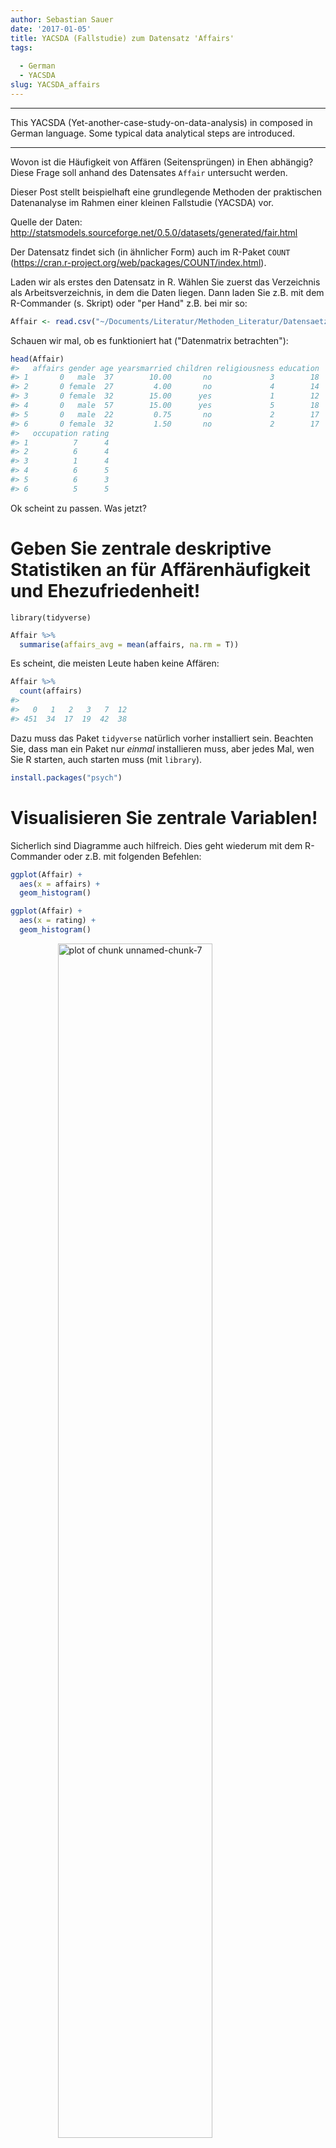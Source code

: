 ```yaml
---
author: Sebastian Sauer
date: '2017-01-05'
title: YACSDA (Fallstudie) zum Datensatz 'Affairs'
tags:
  
  - German
  - YACSDA
slug: YACSDA_affairs
---
```




___

This YACSDA (Yet-another-case-study-on-data-analysis) in composed in German language. Some typical data analytical steps are introduced.

___


Wovon ist die Häufigkeit von Affären (Seitensprüngen) in Ehen abhängig? Diese Frage soll anhand des Datensates `Affair` untersucht werden.

Dieser Post stellt beispielhaft eine grundlegende Methoden der praktischen Datenanalyse im Rahmen einer kleinen Fallstudie (YACSDA) vor.

Quelle der Daten: <http://statsmodels.sourceforge.net/0.5.0/datasets/generated/fair.html>

Der Datensatz findet sich (in ähnlicher Form) auch im R-Paket `COUNT` (https://cran.r-project.org/web/packages/COUNT/index.html).

Laden wir als erstes den Datensatz in R. Wählen Sie zuerst das Verzeichnis als Arbeitsverzeichnis, in dem die Daten liegen. Dann laden Sie z.B. mit dem R-Commander (s. Skript) oder "per Hand" z.B. bei mir so:


```r
Affair <- read.csv("~/Documents/Literatur/Methoden_Literatur/Datensaetze/Affair.csv")
```

Schauen wir mal, ob es funktioniert hat ("Datenmatrix betrachten"):


```r
head(Affair)
#>   affairs gender age yearsmarried children religiousness education
#> 1       0   male  37        10.00       no             3        18
#> 2       0 female  27         4.00       no             4        14
#> 3       0 female  32        15.00      yes             1        12
#> 4       0   male  57        15.00      yes             5        18
#> 5       0   male  22         0.75       no             2        17
#> 6       0 female  32         1.50       no             2        17
#>   occupation rating
#> 1          7      4
#> 2          6      4
#> 3          1      4
#> 4          6      5
#> 5          6      3
#> 6          5      5
```


Ok scheint zu passen. Was jetzt?


# Geben Sie zentrale deskriptive Statistiken an für Affärenhäufigkeit und Ehezufriedenheit!


```
library(tidyverse)
```


```r
Affair %>% 
  summarise(affairs_avg = mean(affairs, na.rm = T))
```

Es scheint, die meisten Leute haben keine Affären:


```r
Affair %>% 
  count(affairs)
#> 
#>   0   1   2   3   7  12 
#> 451  34  17  19  42  38
```



Dazu muss das Paket `tidyverse` natürlich vorher installiert sein. Beachten Sie, dass man ein Paket nur *einmal* installieren muss, aber jedes Mal, wen Sie R starten, auch starten muss (mit `library`).


```r
install.packages("psych")
```


# Visualisieren Sie zentrale Variablen!

Sicherlich sind Diagramme auch hilfreich. Dies geht wiederum mit dem R-Commander oder z.B. mit folgenden Befehlen:


```r
ggplot(Affair) +
  aes(x = affairs) +
  geom_histogram()

ggplot(Affair) +
  aes(x = rating) +
  geom_histogram()
```

<img src="https://sebastiansauer.github.io/images/2017-01-05/unnamed-chunk-7-1.png" title="plot of chunk unnamed-chunk-7" alt="plot of chunk unnamed-chunk-7" width="70%" style="display: block; margin: auto;" /><img src="https://sebastiansauer.github.io/images/2017-01-05/unnamed-chunk-7-2.png" title="plot of chunk unnamed-chunk-7" alt="plot of chunk unnamed-chunk-7" width="70%" style="display: block; margin: auto;" />

Die meisten Menschen (dieser Stichprobe) scheinen mit Ihrer Beziehung sehr zufrieden zu sein.


# Wer ist zufriedener mit der Partnerschaft: Personen mit Kindern oder ohne?

Nehmen wir dazu mal ein paar `dplyr`-Befehle:


```r
library(dplyr)
Affair %>% 
  group_by(children) %>% 
  summarise(rating_children = mean(rating, na.rm = T))
#> # A tibble: 2 × 2
#>   children rating_children
#>     <fctr>           <dbl>
#> 1       no        4.274854
#> 2      yes        3.795349
```

Ah! Kinder sind also ein Risikofaktor für eine Partnerschaft! Gut, dass wir das geklärt haben.

# Wie viele fehlende Werte gibt es? Was machen wir am besten damit?

Diesen Befehl könnten wir für jede Spalte auführen:


```r
sum(is.na(Affair$affairs))
#> [1] 0
```

Oder lieber alle auf einmal:


```r
Affair %>% 
  summarise_each(funs(sum(is.na(.))))
#>   affairs gender age yearsmarried children religiousness education
#> 1       0      0   0            0        0             0         0
#>   occupation rating
#> 1          0      0
```


Übrigens gibt es ein gutes [Cheat Sheet](https://www.rstudio.com/wp-content/uploads/2015/02/data-wrangling-cheatsheet.pdf) für `dplyr`.

Ah, gut, keine fehlenden Werte. Das macht uns das Leben leichter.


# Wer ist glücklicher: Männer oder Frauen?


```r
Affair %>% 
  group_by(gender) %>% 
  summarise(rating_gender = mean(rating))
#> # A tibble: 2 × 2
#>   gender rating_gender
#>   <fctr>         <dbl>
#> 1 female      3.939683
#> 2   male      3.923077
```

Praktisch kein Unterschied. Heißt das auch, es gibt keinen Unterschied in der Häufigkeit der Affären?


```r
Affair %>% 
  group_by(gender) %>% 
  summarise(affairs_gender = mean(affairs))
#> # A tibble: 2 × 2
#>   gender affairs_gender
#>   <fctr>          <dbl>
#> 1 female       1.419048
#> 2   male       1.496503
```

Scheint auch kein Unterschied zu sein...

Und zum Abschluss noch mal etwas genauer: Teilen wir mal nach Geschlecht und nach Kinderstatus auf, also in 4 Gruppen. Theoretisch dürfte es hier auch keine Unterschiede/Zusammenhänge geben. Zumindest fällt mir kein sinnvoller Grund ein; zumal die vorherige eindimensionale Analyse keine Unterschiede zu Tage gefördert hat.



```r
Affair %>% 
  group_by(gender, children) %>% 
  summarise(affairs_mean = mean(affairs),
            rating_mean = mean(rating))
#> Source: local data frame [4 x 4]
#> Groups: gender [?]
#> 
#>   gender children affairs_mean rating_mean
#>   <fctr>   <fctr>        <dbl>       <dbl>
#> 1 female       no    0.8383838    4.404040
#> 2 female      yes    1.6851852    3.726852
#> 3   male       no    1.0138889    4.097222
#> 4   male      yes    1.6588785    3.864486

Affair %>% 
  group_by(children, gender) %>% 
  summarise(affairs_mean = mean(affairs),
            rating_mean = mean(rating))
#> Source: local data frame [4 x 4]
#> Groups: children [?]
#> 
#>   children gender affairs_mean rating_mean
#>     <fctr> <fctr>        <dbl>       <dbl>
#> 1       no female    0.8383838    4.404040
#> 2       no   male    1.0138889    4.097222
#> 3      yes female    1.6851852    3.726852
#> 4      yes   male    1.6588785    3.864486
```


# Berichten Sie eine relevante Effektstärke!

Hm, auch keine gewaltigen Unterschiede. Höchstens für die Zufriedenheit mit der Partnerschaft bei kinderlosen Personen scheinen sich Männer und Frauen etwas zu unterscheiden. Hier stellt sich die Frage nach der Größe des Effekts, z.B. anhand Cohen's d. Dafür müssen wir noch die SD pro Gruppe wissen:



```r
Affair %>% 
  group_by(children, gender) %>% 
  summarise(rating_mean = mean(rating),
            rating_sd = sd(rating))
#> Source: local data frame [4 x 4]
#> Groups: children [?]
#> 
#>   children gender rating_mean rating_sd
#>     <fctr> <fctr>       <dbl>     <dbl>
#> 1       no female    4.404040 0.9138302
#> 2       no   male    4.097222 1.0636070
#> 3      yes female    3.726852 1.1829884
#> 4      yes   male    3.864486 1.0460525
```



```r
d <- (4.4 - 4.1)/(1)
```

Die Effektstärke beträgt etwa 0.3.


# Berechnen und visualisieren Sie zentrale Korrelationen!


```r
Affair %>% 
  select_if(is.numeric) %>% 
  cor -> cor_tab

cor_tab
#>                    affairs        age yearsmarried religiousness
#> affairs        1.000000000  0.0952372   0.18684169   -0.14450135
#> age            0.095237204  1.0000000   0.77754585    0.19377693
#> yearsmarried   0.186841686  0.7775458   1.00000000    0.21826067
#> religiousness -0.144501345  0.1937769   0.21826067    1.00000000
#> education     -0.002437441  0.1345960   0.04000272   -0.04257108
#> occupation     0.049611758  0.1664125   0.04459201   -0.03972232
#> rating        -0.279512403 -0.1989999  -0.24311883    0.02429578
#>                  education  occupation      rating
#> affairs       -0.002437441  0.04961176 -0.27951240
#> age            0.134596015  0.16641254 -0.19899990
#> yearsmarried   0.040002716  0.04459201 -0.24311883
#> religiousness -0.042571079 -0.03972232  0.02429578
#> education      1.000000000  0.53360524  0.10930347
#> occupation     0.533605242  1.00000000  0.01742227
#> rating         0.109303473  0.01742227  1.00000000

library(corrplot)
corrplot(cor_tab)
```

<img src="https://sebastiansauer.github.io/images/2017-01-05/unnamed-chunk-16-1.png" title="plot of chunk unnamed-chunk-16" alt="plot of chunk unnamed-chunk-16" width="70%" style="display: block; margin: auto;" />



# Wie groß ist der Einfluss (das Einflussgewicht) der Ehejahre bzw. Ehezufriedenheit auf die Anzahl der Affären?

Dazu sagen wir R: "Hey R, rechne mal ein lineares Modell", also eine normale 
(lineare) Regression. Dazu können wir folgende R-Befehle ausführen:


```r
lm1 <- lm(affairs ~ yearsmarried, data = Affair)
summary(lm1)  # Ergebnisse der Regression zeigen
#> 
#> Call:
#> lm(formula = affairs ~ yearsmarried, data = Affair)
#> 
#> Residuals:
#>     Min      1Q  Median      3Q     Max 
#> -2.2106 -1.6575 -0.9937 -0.5974 11.3658 
#> 
#> Coefficients:
#>              Estimate Std. Error t value Pr(>|t|)    
#> (Intercept)   0.55122    0.23511   2.345   0.0194 *  
#> yearsmarried  0.11063    0.02377   4.655    4e-06 ***
#> ---
#> Signif. codes:  0 '***' 0.001 '**' 0.01 '*' 0.05 '.' 0.1 ' ' 1
#> 
#> Residual standard error: 3.243 on 599 degrees of freedom
#> Multiple R-squared:  0.03491,	Adjusted R-squared:  0.0333 
#> F-statistic: 21.67 on 1 and 599 DF,  p-value: 3.996e-06
lm2 <- lm(affairs ~ rating, data = Affair)
summary(lm2)
#> 
#> Call:
#> lm(formula = affairs ~ rating, data = Affair)
#> 
#> Residuals:
#>     Min      1Q  Median      3Q     Max 
#> -3.9063 -1.3989 -0.5631 -0.5631 11.4369 
#> 
#> Coefficients:
#>             Estimate Std. Error t value Pr(>|t|)    
#> (Intercept)   4.7421     0.4790   9.900   <2e-16 ***
#> rating       -0.8358     0.1173  -7.125    3e-12 ***
#> ---
#> Signif. codes:  0 '***' 0.001 '**' 0.01 '*' 0.05 '.' 0.1 ' ' 1
#> 
#> Residual standard error: 3.17 on 599 degrees of freedom
#> Multiple R-squared:  0.07813,	Adjusted R-squared:  0.07659 
#> F-statistic: 50.76 on 1 and 599 DF,  p-value: 3.002e-12
```

Also: `yearsmarried` und `rating` sind beide statistisch signifikante Prädiktoren für die Häufigkeit von Affären. Das adjustierte $R^2$ ist allerdings in beiden Fällen nicht so groß.

# Um wie viel erhöht sich die erklärte Varianz (R-Quadrat) von Affärenhäufigkeit wenn man den Prädiktor Ehezufriedenheit zum Prädiktor Ehejahre hinzufügt? (Wie) verändern sich die Einflussgewichte (b)?


```r
lm3 <- lm(affairs ~ rating + yearsmarried, data = Affair)
lm4 <- lm(affairs ~ yearsmarried + rating, data = Affair)
summary(lm3)
#> 
#> Call:
#> lm(formula = affairs ~ rating + yearsmarried, data = Affair)
#> 
#> Residuals:
#>     Min      1Q  Median      3Q     Max 
#> -4.1474 -1.6495 -0.8365 -0.1616 11.8945 
#> 
#> Coefficients:
#>              Estimate Std. Error t value Pr(>|t|)    
#> (Intercept)   3.76913    0.56715   6.646 6.80e-11 ***
#> rating       -0.74395    0.12005  -6.197 1.07e-09 ***
#> yearsmarried  0.07481    0.02377   3.147  0.00173 ** 
#> ---
#> Signif. codes:  0 '***' 0.001 '**' 0.01 '*' 0.05 '.' 0.1 ' ' 1
#> 
#> Residual standard error: 3.147 on 598 degrees of freedom
#> Multiple R-squared:  0.09315,	Adjusted R-squared:  0.09012 
#> F-statistic: 30.71 on 2 and 598 DF,  p-value: 2.01e-13
summary(lm4)
#> 
#> Call:
#> lm(formula = affairs ~ yearsmarried + rating, data = Affair)
#> 
#> Residuals:
#>     Min      1Q  Median      3Q     Max 
#> -4.1474 -1.6495 -0.8365 -0.1616 11.8945 
#> 
#> Coefficients:
#>              Estimate Std. Error t value Pr(>|t|)    
#> (Intercept)   3.76913    0.56715   6.646 6.80e-11 ***
#> yearsmarried  0.07481    0.02377   3.147  0.00173 ** 
#> rating       -0.74395    0.12005  -6.197 1.07e-09 ***
#> ---
#> Signif. codes:  0 '***' 0.001 '**' 0.01 '*' 0.05 '.' 0.1 ' ' 1
#> 
#> Residual standard error: 3.147 on 598 degrees of freedom
#> Multiple R-squared:  0.09315,	Adjusted R-squared:  0.09012 
#> F-statistic: 30.71 on 2 and 598 DF,  p-value: 2.01e-13
```

Ok. Macht eigentlich die Reihenfolge der Prädiktoren in der Regression einen 
Unterschied? Der Vergleich von Modell 3 vs. Modell 4 beantwortet diese Frage.




Wir sehen, dass beim 1. Regressionsmodell das R^2 0.03 war; beim 2. Modell 0.08 und beim 3. Modell liegt R^2 bei 0.09. Die Differenz zwischen Modell 1 und 3 liegt bei (gerundet) 0.06; wenig.
  
  




# Welche Prädiktoren würden Sie noch in die Regressionsanalyse aufnehmen?

Hm, diese Frage klingt nicht so, als ob der Dozent die Antwort selber wüsste... Naja, welche Variablen gibt es denn alles:


```
#> [1] "affairs"       "gender"        "age"           "yearsmarried" 
#> [5] "children"      "religiousness" "education"     "occupation"   
#> [9] "rating"
```

Z.B. wäre doch interessant, ob Ehen mit Kinder mehr oder weniger Seitensprüngen aufweisen. Und ob die "Kinderfrage" die anderen Zusammenhänge/Einflussgewichte in der Regression verändert. Probieren wir es auch. Wir können wiederum im R-Comamnder ein Regressionsmodell anfordern oder es mit der Syntax probieren:


```r
lm5 <- lm(affairs~ rating + yearsmarried + children, data = Affair)
summary(lm5)
#> 
#> Call:
#> lm(formula = affairs ~ rating + yearsmarried + children, data = Affair)
#> 
#> Residuals:
#>     Min      1Q  Median      3Q     Max 
#> -4.3537 -1.7316 -0.8927 -0.1719 12.0162 
#> 
#> Coefficients:
#>              Estimate Std. Error t value Pr(>|t|)    
#> (Intercept)   3.85245    0.58808   6.551 1.24e-10 ***
#> rating       -0.74861    0.12043  -6.216 9.57e-10 ***
#> yearsmarried  0.08332    0.02853   2.921  0.00362 ** 
#> childrenyes  -0.18805    0.34817  -0.540  0.58932    
#> ---
#> Signif. codes:  0 '***' 0.001 '**' 0.01 '*' 0.05 '.' 0.1 ' ' 1
#> 
#> Residual standard error: 3.148 on 597 degrees of freedom
#> Multiple R-squared:  0.09359,	Adjusted R-squared:  0.08904 
#> F-statistic: 20.55 on 3 and 597 DF,  p-value: 1.107e-12
r2_lm5 <- summary(lm5)$r.squared
```

Das Regressionsgewicht von `childrenyes` ist negativ. Das bedeutet, dass Ehen mit Kindern weniger Affären verbuchen (aber geringe Zufriedenheit, wie wir oben gesehen haben! Hrks!). Allerdings ist der p-Wert nich signifikant, was wir als Zeichen der Unbedeutsamkeit dieses Prädiktors verstehen können. $R^2$ lungert immer noch bei mickrigen 0.09 herum. Wir haben bisher kaum verstanden, wie es zu Affären kommt. Oder unsere Daten bergen diese Informationen einfach nicht.

Wir könnten auch einfach mal Prädiktoren, die wir haben, ins Feld schicken. Mal sehen, was dann passiert:


```r
lm6 <- lm(affairs ~ ., data = Affair)
summary(lm6)
#> 
#> Call:
#> lm(formula = affairs ~ ., data = Affair)
#> 
#> Residuals:
#>     Min      1Q  Median      3Q     Max 
#> -5.0503 -1.7226 -0.7947  0.2101 12.7036 
#> 
#> Coefficients:
#>               Estimate Std. Error t value Pr(>|t|)    
#> (Intercept)    5.87201    1.13750   5.162 3.34e-07 ***
#> gendermale     0.05409    0.30049   0.180   0.8572    
#> age           -0.05098    0.02262  -2.254   0.0246 *  
#> yearsmarried   0.16947    0.04122   4.111 4.50e-05 ***
#> childrenyes   -0.14262    0.35020  -0.407   0.6840    
#> religiousness -0.47761    0.11173  -4.275 2.23e-05 ***
#> education     -0.01375    0.06414  -0.214   0.8303    
#> occupation     0.10492    0.08888   1.180   0.2383    
#> rating        -0.71188    0.12001  -5.932 5.09e-09 ***
#> ---
#> Signif. codes:  0 '***' 0.001 '**' 0.01 '*' 0.05 '.' 0.1 ' ' 1
#> 
#> Residual standard error: 3.095 on 592 degrees of freedom
#> Multiple R-squared:  0.1317,	Adjusted R-squared:   0.12 
#> F-statistic: 11.23 on 8 and 592 DF,  p-value: 7.472e-15
r2_lm6 <- round(summary(lm6)$r.squared, 2)
```

Der "." im Befehl `affairs ~ .` oben soll sagen: nimm "alle Variablen, die noch in der Datenmatrix übrig sind".

Insgesamt bleibt die erklärte Varian in sehr bescheidenem Rahmen: 0.13. Das zeigt uns, dass es immer noch nur schlecht verstanden ist -- im Rahmen dieser Analyse -- welche Faktoren die Affärenhäufigkeit erklärt.

# Unterscheiden sich die Geschlechter statistisch signifikant? Wie groß ist der Unterschied? Sollte hierlieber das d-Maß oder Rohwerte als Effektmaß  angegeben werden?

Hier bietet sich ein t-Test für unabhängige Gruppen an. Die Frage lässt auf eine ungerichtete Hypothese schließen ($\alpha$ sei .05). Mit dem entsprechenden Menüpunkt im R-Commander oder mit folgender Syntax lässt sich diese Analyse angehen:


```r
t1 <- t.test(affairs ~ gender, data = Affair)
t1
#> 
#> 	Welch Two Sample t-test
#> 
#> data:  affairs by gender
#> t = -0.28733, df = 594.01, p-value = 0.774
#> alternative hypothesis: true difference in means is not equal to 0
#> 95 percent confidence interval:
#>  -0.6068861  0.4519744
#> sample estimates:
#> mean in group female   mean in group male 
#>             1.419048             1.496503
```


Der p-Wert ist mit 0.7739606 > $\alpha$. Daher wird die $H_0$ beibehalten. Auf Basis der Stichprobendaten entscheiden wir uns für die $H_0$. Entsprechend umschließt das 95%-KI die Null.

Da die Differenz nicht signifikant ist, kann argumentiert werden, dass wir `d` auf 0 schätzen müssen. Man kann sich den d-Wert auch z.B. von {MBESS} schätzen lassen.

Dafür brauchen wir die Anzahl an Männer und Frauen: 315, 286.



```r
library(MBESS)
ci.smd(ncp = t1$statistic,
    n.1 = 315,
    n.2 = 286)
#> $Lower.Conf.Limit.smd
#> [1] -0.1835475
#> 
#> $smd
#>           t 
#> -0.02346813 
#> 
#> $Upper.Conf.Limit.smd
#> [1] 0.1366308
```

Das Konfidenzintervall ist zwar relativ klein (die Schätzung also aufgrund der recht großen Stichprobe relativ präzise), aber der Schätzwert für d `smd` liegt sehr nahe bei Null. Das stärkt unsere Entscheidung, von einer Gleichheit der Populationen (Männer vs. Frauen) auszugehen.

# Rechnen Sie die Regressionsanalyse getrennt für kinderlose Ehe und Ehen mit Kindern!

Hier geht es im ersten Schritt darum, die entsprechenden Teil-Mengen der Datenmatrix zu erstellen. Das kann man natürlich mit Excel o.ä. tun. Alternativ könnte man es in R z.B. so machen:


```r
Affair2 <- Affair[Affair$children == "yes", ]
lm7 <- lm(affairs~ rating, data = Affair2)
summary(lm7)
#> 
#> Call:
#> lm(formula = affairs ~ rating, data = Affair2)
#> 
#> Residuals:
#>     Min      1Q  Median      3Q     Max 
#> -4.1903 -1.4877 -0.5869 -0.4877 11.4131 
#> 
#> Coefficients:
#>             Estimate Std. Error t value Pr(>|t|)    
#> (Intercept)   5.0912     0.5701   8.930  < 2e-16 ***
#> rating       -0.9009     0.1441  -6.252 9.84e-10 ***
#> ---
#> Signif. codes:  0 '***' 0.001 '**' 0.01 '*' 0.05 '.' 0.1 ' ' 1
#> 
#> Residual standard error: 3.336 on 428 degrees of freedom
#> Multiple R-squared:  0.08367,	Adjusted R-squared:  0.08153 
#> F-statistic: 39.08 on 1 and 428 DF,  p-value: 9.845e-10

Affair3 <- Affair[Affair$children == "no", ]
lm8 <- lm(affairs~ rating, data = Affair3)
summary(lm8)
#> 
#> Call:
#> lm(formula = affairs ~ rating, data = Affair3)
#> 
#> Residuals:
#>     Min      1Q  Median      3Q     Max 
#> -2.5465 -1.0494 -0.5504 -0.5504 11.4496 
#> 
#> Coefficients:
#>             Estimate Std. Error t value Pr(>|t|)   
#> (Intercept)   3.0455     0.9140   3.332  0.00106 **
#> rating       -0.4990     0.2083  -2.395  0.01771 * 
#> ---
#> Signif. codes:  0 '***' 0.001 '**' 0.01 '*' 0.05 '.' 0.1 ' ' 1
#> 
#> Residual standard error: 2.685 on 169 degrees of freedom
#> Multiple R-squared:  0.03283,	Adjusted R-squared:  0.02711 
#> F-statistic: 5.737 on 1 and 169 DF,  p-value: 0.01771
```
  
  
Übrigens, einfacher geht das "Subsetten" so:


```r
library(dplyr)
Affair4 <- filter(Affair, children == "yes")
head(Affair4)
#>   affairs gender age yearsmarried children religiousness education
#> 1       0 female  32           15      yes             1        12
#> 2       0   male  57           15      yes             5        18
#> 3       0   male  57           15      yes             2        14
#> 4       0 female  32           15      yes             4        16
#> 5       0   male  37           15      yes             2        20
#> 6       0   male  27            4      yes             4        18
#>   occupation rating
#> 1          1      4
#> 2          6      5
#> 3          4      4
#> 4          1      2
#> 5          7      2
#> 6          6      4
```


# Rechnen Sie die Regression nur für "Halodries"; d.h. für Menschen mit Seitensprüngen. Dafür müssen Sie alle Menschen ohne Affären aus den Datensatz entfernen.


Also, rechnen wir nochmal die Standardregression (`lm1`). Probieren wir den Befehl `filter` dazu nochmal aus:


```r
Affair5 <- filter(Affair, affairs != 0)
lm9 <- lm(affairs ~ rating, data = Affair5)
summary(lm9)
#> 
#> Call:
#> lm(formula = affairs ~ rating, data = Affair5)
#> 
#> Residuals:
#>     Min      1Q  Median      3Q     Max 
#> -6.0605 -3.5157 -0.0605  3.6895  7.4843 
#> 
#> Coefficients:
#>             Estimate Std. Error t value Pr(>|t|)    
#> (Intercept)   8.7570     1.0225   8.564  1.3e-14 ***
#> rating       -0.8483     0.2800  -3.030  0.00289 ** 
#> ---
#> Signif. codes:  0 '***' 0.001 '**' 0.01 '*' 0.05 '.' 0.1 ' ' 1
#> 
#> Residual standard error: 4.144 on 148 degrees of freedom
#> Multiple R-squared:  0.05841,	Adjusted R-squared:  0.05205 
#> F-statistic: 9.181 on 1 and 148 DF,  p-value: 0.002887
```


# Berechnen Sie für eine logistische Regression mit "Affäre ja vs. nein" als Kriterium, wie stark der Einfluss von Geschlecht, Kinderstatus, Ehezufriedenheit und Ehedauer ist!


```r

Affair %>% 
  mutate(affairs_dichotom = if_else(affairs == 0, 0, 1)) %>% 
  glm(affairs_dichotom ~gender + children + rating + yearsmarried, data = .) -> lm10

summary(lm10)
#> 
#> Call:
#> glm(formula = affairs_dichotom ~ gender + children + rating + 
#>     yearsmarried, data = .)
#> 
#> Deviance Residuals: 
#>      Min        1Q    Median        3Q       Max  
#> -0.57662  -0.26766  -0.17186  -0.06459   0.93295  
#> 
#> Coefficients:
#>               Estimate Std. Error t value Pr(>|t|)    
#> (Intercept)   0.515778   0.079344   6.501 1.69e-10 ***
#> gendermale    0.037945   0.034218   1.109    0.268    
#> childrenyes   0.054032   0.046307   1.167    0.244    
#> rating       -0.090337   0.015985  -5.651 2.47e-08 ***
#> yearsmarried  0.003947   0.003787   1.042    0.298    
#> ---
#> Signif. codes:  0 '***' 0.001 '**' 0.01 '*' 0.05 '.' 0.1 ' ' 1
#> 
#> (Dispersion parameter for gaussian family taken to be 0.1746456)
#> 
#>     Null deviance: 112.56  on 600  degrees of freedom
#> Residual deviance: 104.09  on 596  degrees of freedom
#> AIC: 663.8
#> 
#> Number of Fisher Scoring iterations: 2
```

Wenn `if_else` unbekannt ist, lohnt sich ein Blick in die Hilfe mit `?if_else` (`dplyr` muss vorher geladen sein).

Aha, signifikant ist die Ehezufriedenheit: Je größer `rating` desto geringer die Wahrscheinlickeit für `affairs_dichotom`. Macht Sinn! Je zufriedener, desto geringer Seitensprung-Gefahr...


Übrigens, die Funktion `lm` und `glm` spucken leider keine brave Tabelle in Normalform aus. Aber man leicht eine schöne Tabelle (data.frame) bekommen mit dem Befehl `tidy` aus `broom`:


```r
library(broom)
tidy(lm10) 
#>           term     estimate   std.error statistic      p.value
#> 1  (Intercept)  0.515777667 0.079343849  6.500537 1.693109e-10
#> 2   gendermale  0.037944509 0.034217912  1.108908 2.679172e-01
#> 3  childrenyes  0.054032156 0.046307172  1.166820 2.437495e-01
#> 4       rating -0.090336904 0.015984908 -5.651387 2.468646e-08
#> 5 yearsmarried  0.003946811 0.003786673  1.042290 2.976998e-01
```


Und Tabellen (d.h. brave Dataframes) kann man sich schön ausgeben lassen z.B. mit dem Befehl `knitr::kable`:


```r
library(knitr)
tidy(lm10) %>% kable
```



|term         |   estimate| std.error| statistic|   p.value|
|:------------|----------:|---------:|---------:|---------:|
|(Intercept)  |  0.5157777| 0.0793438|  6.500538| 0.0000000|
|gendermale   |  0.0379445| 0.0342179|  1.108908| 0.2679172|
|childrenyes  |  0.0540322| 0.0463072|  1.166821| 0.2437495|
|rating       | -0.0903369| 0.0159849| -5.651387| 0.0000000|
|yearsmarried |  0.0039468| 0.0037867|  1.042290| 0.2976998|


# Visualisieren wir mal was!

Ok, wie wäre es damit:


```r
Affair %>% 
   select(affairs, gender, children, rating) %>%
  ggplot(aes(x = affairs, y = rating)) + geom_jitter(aes(color = gender, shape = children)) 
```

<img src="https://sebastiansauer.github.io/images/2017-01-05/unnamed-chunk-31-1.png" title="plot of chunk unnamed-chunk-31" alt="plot of chunk unnamed-chunk-31" width="70%" style="display: block; margin: auto;" />



```r
Affair %>% 
   mutate(rating_dichotom = ntile(rating, 2)) %>% 
   ggplot(aes(x = yearsmarried, y = affairs)) + geom_jitter(aes(color = gender)) +
  geom_smooth()
```

<img src="https://sebastiansauer.github.io/images/2017-01-05/unnamed-chunk-32-1.png" title="plot of chunk unnamed-chunk-32" alt="plot of chunk unnamed-chunk-32" width="70%" style="display: block; margin: auto;" />


Puh. Geschafft!


# Versionshinweise und SessionInfo
* Datum erstellt: 2017-01-06
* R Version: 3.3.2
* `dplyr` Version: 0.5.0




```r
sessionInfo()
#> R version 3.3.2 (2016-10-31)
#> Platform: x86_64-apple-darwin13.4.0 (64-bit)
#> Running under: macOS Sierra 10.12.2
#> 
#> locale:
#> [1] en_US.UTF-8/en_US.UTF-8/en_US.UTF-8/C/en_US.UTF-8/en_US.UTF-8
#> 
#> attached base packages:
#> [1] stats     graphics  grDevices utils     datasets  methods   base     
#> 
#> other attached packages:
#> [1] broom_0.4.1   MBESS_4.1.0   corrplot_0.77 ggplot2_2.2.1 psych_1.6.9  
#> [6] knitr_1.15.1  dplyr_0.5.0  
#> 
#> loaded via a namespace (and not attached):
#>  [1] Rcpp_0.12.8         magrittr_1.5        munsell_0.4.3      
#>  [4] mnormt_1.5-5        lattice_0.20-34     colorspace_1.3-2   
#>  [7] R6_2.2.0            plyr_1.8.4          stringr_1.1.0      
#> [10] highr_0.6           tools_3.3.2         parallel_3.3.2     
#> [13] grid_3.3.2          nlme_3.1-128        gtable_0.2.0       
#> [16] DBI_0.5-1           htmltools_0.3.5     yaml_2.1.14        
#> [19] lazyeval_0.2.0.9000 assertthat_0.1      rprojroot_1.1      
#> [22] digest_0.6.11       tibble_1.2          tidyr_0.6.0        
#> [25] reshape2_1.4.2      codetools_0.2-15    rsconnect_0.7      
#> [28] evaluate_0.10       rmarkdown_1.3       labeling_0.3       
#> [31] stringi_1.1.2       scales_0.4.1        backports_1.0.4    
#> [34] foreign_0.8-67
```



  
  
